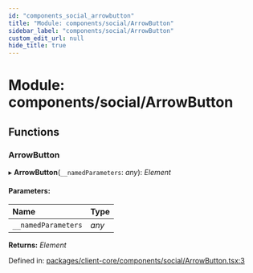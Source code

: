 ```yaml
---
id: "components_social_arrowbutton"
title: "Module: components/social/ArrowButton"
sidebar_label: "components/social/ArrowButton"
custom_edit_url: null
hide_title: true
---
```


# Module: components/social/ArrowButton

## Functions

### ArrowButton

▸ **ArrowButton**(`__namedParameters`: *any*): *Element*

#### Parameters:

Name | Type |
:------ | :------ |
`__namedParameters` | *any* |

**Returns:** *Element*

Defined in: [packages/client-core/components/social/ArrowButton.tsx:3](https://github.com/xr3ngine/xr3ngine/blob/56376a778/packages/client-core/components/social/ArrowButton.tsx#L3)
